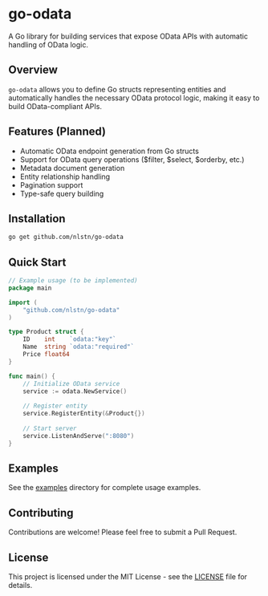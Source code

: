 # go-odata

A Go library for building services that expose OData APIs with automatic handling of OData logic.

## Overview

`go-odata` allows you to define Go structs representing entities and automatically handles the necessary OData protocol logic, making it easy to build OData-compliant APIs.

## Features (Planned)

- Automatic OData endpoint generation from Go structs
- Support for OData query operations ($filter, $select, $orderby, etc.)
- Metadata document generation
- Entity relationship handling
- Pagination support
- Type-safe query building

## Installation

```bash
go get github.com/nlstn/go-odata
```

## Quick Start

```go
// Example usage (to be implemented)
package main

import (
    "github.com/nlstn/go-odata"
)

type Product struct {
    ID    int    `odata:"key"`
    Name  string `odata:"required"`
    Price float64
}

func main() {
    // Initialize OData service
    service := odata.NewService()
    
    // Register entity
    service.RegisterEntity(&Product{})
    
    // Start server
    service.ListenAndServe(":8080")
}
```

## Examples

See the [examples](./examples/) directory for complete usage examples.

## Contributing

Contributions are welcome! Please feel free to submit a Pull Request.

## License

This project is licensed under the MIT License - see the [LICENSE](LICENSE) file for details.